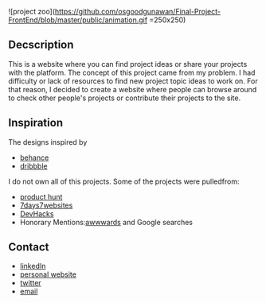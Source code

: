 


![project zoo](https://github.com/osgoodgunawan/Final-Project-FrontEnd/blob/master/public/animation.gif =250x250)


## Decscription 

This is a website where you can find project ideas or share your projects with the platform. The concept of this project came from my problem. I had difficulty or lack of resources to find new project topic ideas to work on. For that reason, I decided to create a website where people can browse around to check other people's projects or contribute their projects to the site.



## Inspiration 
The designs inspired by  
- [behance](https://www.behance.net/)
- [dribbble](https://dribbble.com/)

I do not own all of this projects. Some of the projects were pulledfrom: 
- [product hunt](https://www.producthunt.com/)
- [7days7websites](https://7days7websites.glitch.me/#submissions) 
- [DevHacks](https://devhacks.deta.dev/projects)
- Honorary Mentions:[awwwards](https://www.awwwards.com/) and Google searches  



## Contact
- [linkedIn](https://www.linkedin.com/in/osgood-gunawan-973a5993/)
- [personal website](https://www.osgoodgunawan.me/)
- [twitter](https://twitter.com/osgoodgunawan)
- [email](https://mail.google.com/mail/u/0/?view=cm&fs=1&tf=1&source=mailto&to=osgoodgunawan@hotmail.com)


